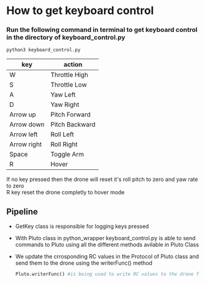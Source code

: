 # How to get keyboard control
### Run the following command in terminal to get keyboard control in the directory of keyboard_control.py

```basic
python3 keyboard_control.py
 ```

|key    | action|
|-------|-------|
|W      | Throttle High|
|S      | Throttle Low|
|A      | Yaw Left|
|D      | Yaw Right|
|Arrow up| Pitch Forward|
|Arrow down| Pitch Backward|
|Arrow left| Roll Left|
|Arrow right| Roll Right|
|Space| Toggle Arm|
|R| Hover|

If no key pressed then the drone will reset it's roll pitch to zero and yaw rate to zero <br>
R key reset the drone completly to hover mode



## Pipeline
 * GetKey class is responsible for logging keys pressed
 * With Pluto class in python_wrapper keyboard_control.py is able to send commands to Pluto using all the different methods avilable in Pluto Class

* We update the crrosponding RC values in the Protocol of Pluto class and send them to the drone using the writerFunc() method

  ```python 
  Pluto.writerFunc() #is being used to write RC values to the drone for control
  ```